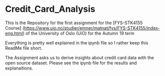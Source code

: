 # Credit_Card_Analysis
This is the Repository for the first assignment for the [FYS-STK4155 Course] (https://www.uio.no/studier/emner/matnat/fys/FYS-STK4155/index-eng.html) of the University of Oslo (UiO) for the Autumn 19 term

Everything is pretty well explained in the ipynb file so I rather keep this ReadMe file short. 

The Assignment asks us to derive insights about credit card data with the open source dataset. 
Please see the ipynb file for the results and explanaitions.
